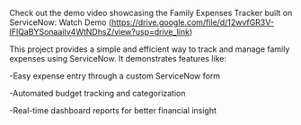 Check out the demo video showcasing the Family Expenses Tracker built on ServiceNow:
Watch Demo (https://drive.google.com/file/d/12wvfGR3V-IFlQaBYSonaaiIv4WtNDhsZ/view?usp=drive_link)

This project provides a simple and efficient way to track and manage family expenses using ServiceNow.
It demonstrates features like:

-Easy expense entry through a custom ServiceNow form

-Automated budget tracking and categorization

-Real-time dashboard reports for better financial insight
